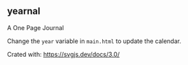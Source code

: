 ## yearnal

A One Page Journal

Change the `year` variable in `main.html` to update the calendar.

Crated with:
https://svgjs.dev/docs/3.0/
